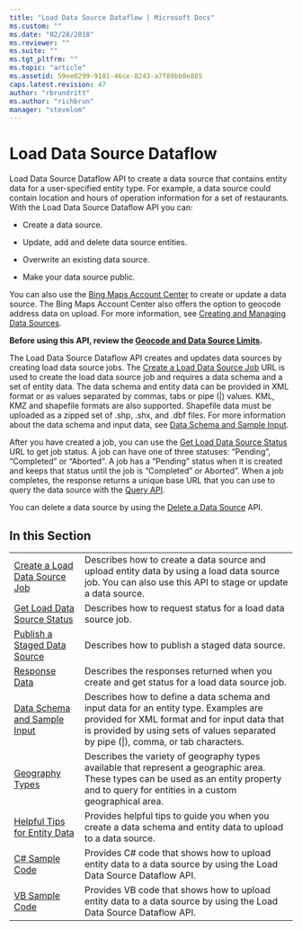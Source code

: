 ```yaml
---
title: "Load Data Source Dataflow | Microsoft Docs"
ms.custom: ""
ms.date: "02/28/2018"
ms.reviewer: ""
ms.suite: ""
ms.tgt_pltfrm: ""
ms.topic: "article"
ms.assetid: 59ee8299-9181-46ce-8243-a7f89bb0e885
caps.latest.revision: 47
author: "rbrundritt"
ms.author: "richbrun"
manager: "stevelom"
---
```

# Load Data Source Dataflow
Load Data Source Dataflow API to create a data source that contains entity data for a user-specified entity type. For example, a data source could contain location and hours of operation information for a set of restaurants. With the Load Data Source Dataflow API you can:  
  
-   Create a data source.  
  
-   Update, add and delete data source entities.  
  
-   Overwrite an existing data source.  
  
-   Make your data source public.  
  
 You can also use the [Bing Maps Account Center](http://www.bingmapsportal.com) to create or update a data source. The Bing Maps Account Center also offers the option to geocode address data on upload. For more information, see [Creating and Managing Data Sources](http://msdn.microsoft.com/en-us/library/hh698204.aspx).  
  
 **Before using this API, review the [Geocode and Data Source Limits](../spatial-data-services/geocode-and-data-source-limits.md).**  
  
 The Load Data Source Dataflow API creates and updates data sources by creating load data source jobs. The [Create a Load Data Source Job](../spatial-data-services/create-a-load-data-source-job-and-input-entity-data.md) URL is used to create the load data source job and requires a data schema and a set of entity data. The data schema and entity data can be provided in XML format or as values separated by commas, tabs or pipe (&#124;) values. KML, KMZ and shapefile formats are also supported. Shapefile data must be uploaded as a zipped set of .shp, .shx, and .dbf files. For more information about the data schema and input data, see [Data Schema and Sample Input](../spatial-data-services/load-data-source-data-schema-and-sample-input.md).  
  
 After you have created a job, you can use the [Get Load Data Source Status](../spatial-data-services/get-load-data-source-status.md) URL to get job status. A job can have one of three statuses: “Pending”, “Completed” or “Aborted”. A job has a “Pending” status when it is created and keeps that status until the job is “Completed” or Aborted”. When a job completes, the response returns a unique base URL that you can use to query the data source with the [Query API](../spatial-data-services/query-api.md).  
  
 You can delete a data source by using the [Delete a Data Source](../spatial-data-services/delete-a-data-source.md) API.  
  
## In this Section  
  
|||  
|-|-|  
|[Create a Load Data Source Job](../spatial-data-services/create-a-load-data-source-job-and-input-entity-data.md)|Describes how to create a data source and upload entity data by using a load data source job. You can also use this API to stage or update a data source.|  
|[Get Load Data Source Status](../spatial-data-services/get-load-data-source-status.md)|Describes how to request status for a load data source job.|  
|[Publish a Staged Data Source](../spatial-data-services/publish-a-staged-data-source.md)|Describes how to publish a staged data source.|  
|[Response Data](../spatial-data-services/load-data-source-dataflow-response-description.md)|Describes the responses returned when you create and get status for a load data source job.|  
|[Data Schema and Sample Input](../spatial-data-services/load-data-source-data-schema-and-sample-input.md)|Describes how to define a data schema and input data for an entity type. Examples are provided for XML format and for input data that is provided by using sets of values separated by pipe (&#124;), comma, or tab characters.|  
|[Geography Types](../spatial-data-services/geography-types.md)|Describes the variety of geography types available that represent a geographic area. These types can be used as an entity property and to query for entities in a custom geographical area.|  
|[Helpful Tips for Entity Data](../spatial-data-services/helpful-tips-for-entity-data.md)|Provides helpful tips to guide you when you create a data schema and entity data to upload to a data source.|  
|[C# Sample Code](../spatial-data-services/load-data-source-dataflow-sample-code-csharp.md)|Provides C# code that shows how to upload entity data to a data source by using the Load Data Source Dataflow API.|  
|[VB Sample Code](../spatial-data-services/load-data-source-dataflow-sample-code-vb.md)|Provides VB code that shows how to upload entity data to a data source by using the Load Data Source Dataflow API.|